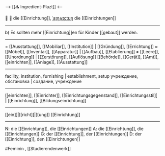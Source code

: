 --> [[⛪ Ingredient-Plazt]] <--

🏢 🔴 die [[Einrichtung]], [ˈaɪ̯nˌʁɪçtʊŋ](https://youglish.com/pronounce/Einrichtung/german)
die [[Einrichtungen]]

---
b) Es sollten mehr [[Einrichtung]]en für Kinder [[gebaut]] werden.  

---
= [[Ausstattung]], [[Mobiliar]], [[Institution]] | [[Gründung]], [[Errichtung]]
≈ [[Möbel]], [[Inventar]], [[Apparatur]] | [[Aufbau]], [[Etablierung]]
≠ [[Leere]], [[Unordnung]] | [[Zerstörung]], [[Auflösung]]
 [[Behörde]], [[Gerät]], [[Amt]], [[einrichten]], [[Anlage]], [[Ausstattung]]

---
facility, institution, furnishing | establishment, setup
учреждение, обстановка | создание, учреждение

---
[[einrichten]], [[Einrichter]], [[Einrichtungsgegenstand]], [[Einrichtungsstil]] | [[Einrichtung]], [[Bildungseinrichtung]]

---
[[ein]]|[[richt]]|[[ung]]
[[Einrichtung]]


---
N: die [[Einrichtung]], die [[Einrichtungen]]
A: die [[Einrichtung]], die [[Einrichtungen]]
G: der [[Einrichtung]], der [[Einrichtungen]]
D: der [[Einrichtung]], den [[Einrichtungen]]

#Feminin , [[Studierendenwerk]]